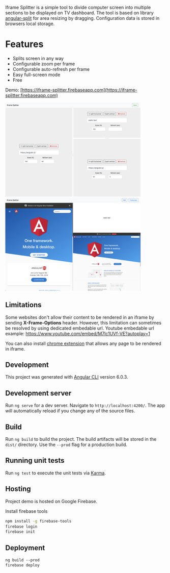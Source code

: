Iframe Splitter is a simple tool to divide computer screen into multiple sections to be displayed on TV dashboard. The tool is based on library [angular-split](https://github.com/bertrandg/angular-split) for area resizing by dragging. Configuration data is stored in browsers local storage.

# Features

* Splits screen in any way
* Configurable zoom per frame
* Configurable auto-refresh per frame
* Easy full-screen mode
* Free


Demo: [https://iframe-splitter.firebaseapp.com](https://iframe-splitter.firebaseapp.com)

<img src="docs/edit.png?raw=true" width="425"/> <img src="docs/display.png?raw=true" width="425"/> 

## Limitations

Some websites don't allow their content to be rendered in an iframe by sending **X-Frame-Options** header. However, this limitation can sometimes be resolved by using dedicated embedable url. Youtube embedable url example: https://www.youtube.com/embed/M7lc1UVf-VE?autoplay=1

You can also install [chrome extension](https://chrome.google.com/webstore/detail/ignore-x-frame-headers/gleekbfjekiniecknbkamfmkohkpodhe) that allows any page to be rendered in iframe.

## Development

This project was generated with [Angular CLI](https://github.com/angular/angular-cli) version 6.0.3.

## Development server

Run `ng serve` for a dev server. Navigate to `http://localhost:4200/`. The app will automatically reload if you change any of the source files.

## Build

Run `ng build` to build the project. The build artifacts will be stored in the `dist/` directory. Use the `--prod` flag for a production build.

## Running unit tests

Run `ng test` to execute the unit tests via [Karma](https://karma-runner.github.io).

## Hosting
Project demo is hosted on Google Firebase.

Install firebase tools
```bash
npm install -g firebase-tools
firebase login
firebase init
```

## Deployment
```
ng build --prod
firebase deploy
```
